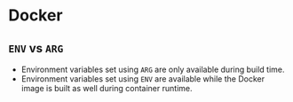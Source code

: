 # Docker

## `ENV` vs `ARG`

* Environment variables set using `ARG` are only available during build time.
* Environment variables set using `ENV` are available while the Docker image is built as well during container runtime.

